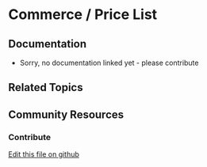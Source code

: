 # Commerce / Price List

## Documentation

* Sorry, no documentation linked yet - please contribute

## Related Topics

## Community Resources

### Contribute

[Edit this file on github](https://github.com/olafk/controlpanel-documentation-docs/blob/master/md/73en/com_liferay_commerce_price_list_web_internal_portlet_CommercePriceListPortlet/editCommercePriceList.md)
